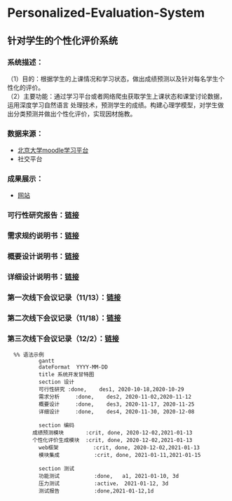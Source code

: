 # Personalized-Evaluation-System
## 针对学生的个性化评价系统

### 系统描述：
（1）目的：根据学生的上课情况和学习状态，做出成绩预测以及针对每名学生个性化的评价。  
（2）主要功能：通过学习平台或者网络爬虫获取学生上课状态和课堂讨论数据，运用深度学习自然语言
处理技术，预测学生的成绩。构建心理学模型，对学生做出分类预测并做出个性化评价，实现因材施教。

### 数据来源：
- [北京大学moodle学习平台](http://120.77.86.170/moodle/)
- 社交平台

### 成果展示：
 - [网站](https://tesseract-r.github.io/Personalized-Evaluation-System/)

### 可行性研究报告：[链接](可研报告/可研报告.pdf)
### 需求规约说明书：[链接](https://github.com/Tesseract-R/Personalized-Evaluation-System/blob/main/%E9%9C%80%E6%B1%82%E5%88%86%E6%9E%90/%E9%9C%80%E6%B1%82%E8%A7%84%E6%A0%BC%E8%AF%B4%E6%98%8E%E4%B9%A6%20%2B%20%E7%AC%AC%E5%85%AB%E7%BB%84%20%2B%20%E9%92%88%E5%AF%B9%E5%AD%A6%E7%94%9F%E7%9A%84%E4%B8%AA%E6%80%A7%E5%8C%96%E8%AF%84%E4%BB%B7%E7%B3%BB%E7%BB%9F.pdf)
### 概要设计说明书：[链接](https://github.com/Tesseract-R/Personalized-Evaluation-System/blob/main/%E6%A6%82%E8%A6%81%E8%AE%BE%E8%AE%A1/%E6%A6%82%E8%A6%81%E8%AE%BE%E8%AE%A1%E8%AF%B4%E6%98%8E%E4%B9%A6%20%2B%20%E7%AC%AC%E5%85%AB%E7%BB%84%20%2B%20%E9%92%88%E5%AF%B9%E5%AD%A6%E7%94%9F%E7%9A%84%E4%B8%AA%E6%80%A7%E5%8C%96%E8%AF%84%E4%BB%B7%E7%B3%BB%E7%BB%9F.pdf)

### 详细设计说明书：[链接](https://github.com/Tesseract-R/Personalized-Evaluation-System/blob/main/%E8%AF%A6%E7%BB%86%E8%AE%BE%E8%AE%A1/%E8%AF%A6%E7%BB%86%E8%AE%BE%E8%AE%A1%E8%AF%B4%E6%98%8E%E4%B9%A6%20%2B%20%E7%AC%AC%E5%85%AB%E7%BB%84%20%2B%20%E9%92%88%E5%AF%B9%E5%AD%A6%E7%94%9F%E7%9A%84%E4%B8%AA%E6%80%A7%E5%8C%96%E8%AF%84%E4%BB%B7%E7%B3%BB%E7%BB%9F.pdf)

### 第一次线下会议记录（11/13）：[链接](https://github.com/Tesseract-R/Personalized-Evaluation-System/blob/main/%E4%BC%9A%E8%AE%AE%E8%AE%B0%E5%BD%95/11%E6%9C%8813%E6%97%A5%E4%BC%9A%E8%AE%AE%E8%AE%B0%E5%BD%95.md)

### 第二次线下会议记录（11/18）：[链接](https://github.com/Tesseract-R/Personalized-Evaluation-System/blob/main/%E4%BC%9A%E8%AE%AE%E8%AE%B0%E5%BD%95/11%E6%9C%8818%E6%97%A5%E4%BC%9A%E8%AE%AE%E8%AE%B0%E5%BD%95.md)

### 第三次线下会议记录（12/2）：[链接](https://github.com/Tesseract-R/Personalized-Evaluation-System/blob/main/%E4%BC%9A%E8%AE%AE%E8%AE%B0%E5%BD%95/12%E6%9C%882%E6%97%A5%E4%BC%9A%E8%AE%AE%E8%AE%B0%E5%BD%95.png)

```mermaid
  %% 语法示例
          gantt
          dateFormat  YYYY-MM-DD
          title 系统开发甘特图
          section 设计
          可行性研究	:done,    des1, 2020-10-18,2020-10-29
          需求分析     :done,    des2, 2020-11-02,2020-11-12
          概要设计     :done,    des3, 2020-11-17, 2020-11-25
          详细设计     :done,    des4, 2020-11-30, 2020-12-08
  
          section 编码
  		成绩预测模块       :crit, done, 2020-12-02,2021-01-13
  		个性化评价生成模块  :crit, done, 2020-12-02,2021-01-13
          web框架           :crit, done, 2020-12-02,2021-01-13
          模块集成           :crit, done, 2021-01-11,2021-01-15
  
          section 测试
          功能测试           :done,   a1, 2021-01-10, 3d
          压力测试           :active， 2021-01-12, 3d
          测试报告           :done,2021-01-12,1d
  ```
